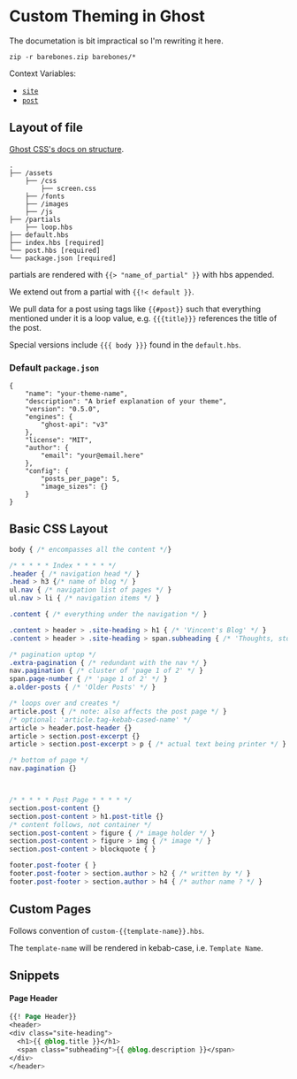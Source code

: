 # Custom Theming in Ghost

The documetation is bit impractical so I'm rewriting it here.

``zip -r barebones.zip barebones/*``

Context Variables:

  * [`site`](https://ghost.org/docs/themes/helpers/site/)
  * [`post`](https://ghost.org/docs/themes/helpers/post/)


## Layout of file

[Ghost CSS's docs on
structure](https://ghost.org/docs/themes/structure/). 

```
.
├── /assets
    ├── /css
        ├── screen.css
    ├── /fonts
    ├── /images
    ├── /js
├── /partials
    ├── loop.hbs
├── default.hbs
├── index.hbs [required]
└── post.hbs [required]
└── package.json [required]
```

partials are rendered with `{{> "name_of_partial" }}` with hbs
appended.

We extend out from a partial with `{{!< default }}`.

We pull data for a post using tags like `{{#post}}` such that
everything mentioned under it is a loop value, e.g. `{{{title}}}`
references the title of the post.

Special versions include `{{{ body }}}` found in the `default.hbs`.


### Default `package.json`

```
{
    "name": "your-theme-name",
    "description": "A brief explanation of your theme",
    "version": "0.5.0",
    "engines": {
        "ghost-api": "v3"
    },
    "license": "MIT",
    "author": {
        "email": "your@email.here"
    },
    "config": {
        "posts_per_page": 5,
        "image_sizes": {}
    }
}
```


## Basic CSS Layout

```css
body { /* encompasses all the content */}

/* * * * * Index * * * * */
.header { /* navigation head */ }
.head > h3 {/* name of blog */ }
ul.nav { /* navigation list of pages */ }
ul.nav > li { /* navigation items */ }

.content { /* everything under the navigation */ }

.content > header > .site-heading > h1 { /* 'Vincent's Blog' */ }
.content > header > .site-heading > span.subheading { /* 'Thoughts, stories, and idea' */ }

/* pagination uptop */
.extra-pagination { /* redundant with the nav */ }
nav.pagination { /* cluster of 'page 1 of 2' */ }
span.page-number { /* 'page 1 of 2' */ }
a.older-posts { /* 'Older Posts' */ }

/* loops over and creates */
article.post { /* note: also affects the post page */ }
/* optional: 'article.tag-kebab-cased-name' */
article > header.post-header {}
article > section.post-excerpt {}
article > section.post-excerpt > p { /* actual text being printer */ }

/* bottom of page */
nav.pagination {}



/* * * * * Post Page * * * * */
section.post-content {}
section.post-content > h1.post-title {}
/* content follows, not container */
section.post-content > figure { /* image holder */ }
section.post-content > figure > img { /* image */ }
section.post-content > blockquote { }

footer.post-footer { }
footer.post-footer > section.author > h2 { /* written by */ }
footer.post-footer > section.author > h4 { /* author name ? */ }
```


## Custom Pages

Follows convention of `custom-{{template-name}}.hbs`.

The `template-name` will be rendered in kebab-case, i.e. `Template
Name`.



## Snippets

#### Page Header

```css
{{! Page Header}}
<header>
<div class="site-heading">
  <h1>{{ @blog.title }}</h1>
  <span class="subheading">{{ @blog.description }}</span>
</div>
</header>
```
